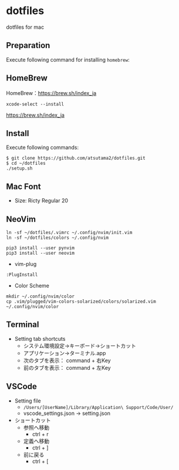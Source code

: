 # dotfiles
dotfiles for mac

## Preparation
Execute following command for installing `homebrew`:<br>

## HomeBrew
HomeBrew：https://brew.sh/index_ja

```
xcode-select --install
```
https://brew.sh/index_ja

## Install
Execute following commands:
```
$ git clone https://github.com/atsutama2/dotfiles.git
$ cd ~/dotfiles
./setup.sh
```

## Mac Font
- Size: Ricty Regular 20

## NeoVim
```
ln -sf ~/dotfiles/.vimrc ~/.config/nvim/init.vim
ln -sf ~/dotfiles/colors ~/.config/nvim

pip3 install --user pynvim
pip3 install --user neovim
```

- vim-plug
```
:PlugInstall
```

- Color Scheme
```
mkdir ~/.config/nvim/color
cp .vim/plugged/vim-colors-solarized/colors/solarized.vim ~/.config/nvim/color
```

## Terminal
- Setting tab shortcuts
  - システム環境設定→キーボード→ショートカット
  - アプリケーション→ターミナル.app
  - 次のタブを表示： command + 右Key
  - 前のタブを表示： command + 左Key

## VSCode
- Setting file
  - `/Users/[UserName]/Library/Application\ Support/Code/User/ `
  - vscode_settings.json → setting.json
- ショートカット
  - 参照へ移動
    - ctrl + r
  - 定義へ移動
    - ctrl + ]
  - 前に戻る
    - ctrl + [
